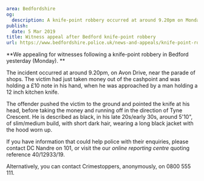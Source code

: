 ```yaml
area: Bedfordshire
og:
  description: A knife-point robbery occurred at around 9.20pm on Monday, on Avon Drive, in Brickhill, Bedford, near the parade of shops.
publish:
  date: 5 Mar 2019
title: Witness appeal after Bedford knife-point robbery
url: https://www.bedfordshire.police.uk/news-and-appeals/knife-point-robbery-march19
```

**We appealing for witnesses following a knife-point robbery in Bedford yesterday (Monday). **

The incident occurred at around 9.20pm, on Avon Drive, near the parade of shops. The victim had just taken money out of the cashpoint and was holding a £10 note in his hand, when he was approached by a man holding a 12 inch kitchen knife.

The offender pushed the victim to the ground and pointed the knife at his head, before taking the money and running off in the direction of Tyne Crescent. He is described as black, in his late 20s/early 30s, around 5'10", of slim/medium build, with short dark hair, wearing a long black jacket with the hood worn up.

If you have information that could help police with their enquiries, please contact DC Nandre on 101, or visit the our _online reporting centre_ quoting reference 40/12933/19.

Alternatively, you can contact Crimestoppers, anonymously, on 0800 555 111.
